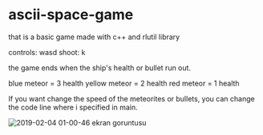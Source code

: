 # ascii-space-game

that is a basic game made with c++ and rlutil library

controls: wasd
shoot: k

the game ends when the ship's health or bullet run out.

blue meteor = 3 health
yellow meteor = 2 health
red meteor = 1 health

If you want change the speed of the meteorites or bullets, you can change the code line where i specified in main.

![2019-02-04 01-00-46 ekran goruntusu](https://user-images.githubusercontent.com/47246431/52183420-d8045700-2818-11e9-83d9-8634be814ab3.png)

